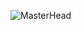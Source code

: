 ![MasterHead]([https://www.daffodilsw.com/wp-content/uploads/2020/09/banner.jpg](https://medium.com/hackernoon/why-and-how-to-earn-a-salesforce-developer-certification-a56543ea6287)https://medium.com/hackernoon/why-and-how-to-earn-a-salesforce-developer-certification-a56543ea6287)

